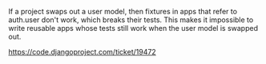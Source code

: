 If a project swaps out a user model, then fixtures in apps that refer to
auth.user don't work, which breaks their tests. This makes it impossible
to write reusable apps whose tests still work when the user model is
swapped out.

https://code.djangoproject.com/ticket/19472
